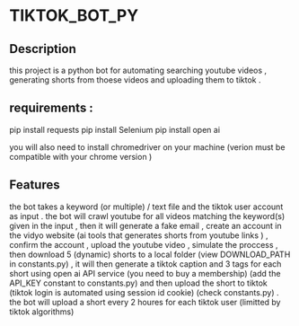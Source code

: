 # TIKTOK_BOT_PY

## Description

this project is a python bot for automating searching youtube videos , generating shorts from thoese videos and uploading them to tiktok  .

## requirements :

pip install requests
pip install Selenium
pip install open ai

you will also need to install chromedriver on your machine (verion must be compatible with your chrome version )

## Features

the bot takes a keyword (or multiple) / text file and the tiktok user account as input .
the bot will crawl youtube for all videos matching the keyword(s) given in the input , then it will generate a fake email , create an account in the vidyo website (ai tools that generates shorts from youtube links ) , confirm the account , upload the youtube video , simulate the proccess , then download 5 (dynamic) shorts to a local folder (view DOWNLOAD_PATH in constants.py) , it will then generate a tiktok caption and 3 tags for each short using open ai API service (you need to buy a membership) (add the API_KEY constant to constants.py)
and then upload the short to tiktok (tiktok login is automated using session id cookie) (check constants.py) .
the bot will upload a short every 2 houres for each tiktok user (limitted by tiktok algorithms)
